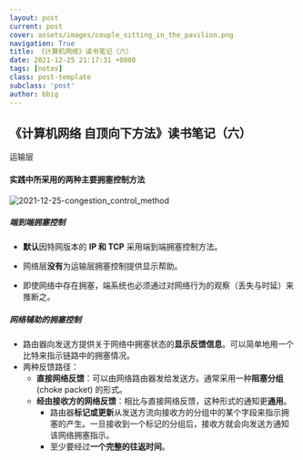 ```yaml
---
layout: post
current: post
cover: assets/images/couple_sitting_in_the_pavilion.png
navigation: True
title: 《计算机网络》读书笔记（六）
date: 2021-12-25 21:17:31 +0800
tags: [notes]
class: post-template
subclass: 'post'
author: bbig
---
```


##  《计算机网络 自顶向下方法》读书笔记（六）

运输层



#### 实践中所采用的两种主要拥塞控制方法



![2021-12-25-congestion_control_method](https://bbbiggest.github.io/assets/images/2021-12-25-congestion_control_method.png)



##### 端到端拥塞控制

- **默认**因特网版本的 **IP 和 TCP** 采用端到端拥塞控制方法。
- 网络层**没有**为运输层拥塞控制提供显示帮助。

- 即使网络中存在拥塞，端系统也必须通过对网络行为的观察（丢失与时延）来推断之。



##### 网络辅助的拥塞控制

- 路由器向发送方提供关于网络中拥塞状态的**显示反馈信息**。可以简单地用一个比特来指示链路中的拥塞情况。
- 两种反馈路径：
  - **直接网络反馈**：可以由网络路由器发给发送方。通常采用一种**阻塞分组** (choke packet) 的形式。
  - **经由接收方的网络反馈**：相比与直接网络反馈，这种形式的通知更**通用**。
    - 路由器**标记或更新**从发送方流向接收方的分组中的某个字段来指示拥塞的产生。一旦接收到一个标记的分组后，接收方就会向发送方通知该网络拥塞指示。
    - 至少要经过**一个完整的往返时间**。



